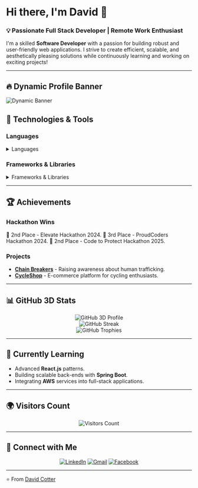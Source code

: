# Hi there, I'm David 👋

### 💡 Passionate Full Stack Developer | Remote Work Enthusiast
I'm a skilled **Software Developer** with a passion for building robust and user-friendly web applications. I strive to create efficient, scalable, and aesthetically pleasing solutions while continuously learning and working on exciting projects!

---

## 🔥 Dynamic Profile Banner
![Dynamic Banner](https://capsule-render.vercel.app/api?type=waving&color=0:FF5733,100:1C1C1C&height=100&section=header&text=Welcome%20to%20David's%20GitHub!&fontColor=FFFFFF&fontSize=30)

## 🔧 Technologies & Tools

### **Languages**
<details>
  <summary>Languages</summary>
  <div align="center">
    <img src="https://img.shields.io/badge/Python-3776AB?style=for-the-badge&logo=python&logoColor=white&animation=spin" alt="Python" />
    <img src="https://img.shields.io/badge/Java-ED8B00?style=for-the-badge&logo=openjdk&logoColor=white" alt="Java" />
    <img src="https://img.shields.io/badge/JavaScript-F7DF1E?style=for-the-badge&logo=javascript&logoColor=black" alt="JavaScript" />
    <img src="https://img.shields.io/badge/HTML5-E34F26?style=for-the-badge&logo=html5&logoColor=white" alt="HTML5" />
    <img src="https://img.shields.io/badge/CSS3-1572B6?style=for-the-badge&logo=css3&logoColor=white" alt="CSS3" />
  </div>
</details>

### **Frameworks & Libraries**
<details>
  <summary>Frameworks & Libraries</summary>
  <div align="center">
    <img src="https://img.shields.io/badge/Django-092E20?style=for-the-badge&logo=django&logoColor=white" alt="Django" />
    <img src="https://img.shields.io/badge/Flask-000000?style=for-the-badge&logo=flask&logoColor=white" alt="Flask" />
    <img src="https://img.shields.io/badge/SpringBoot-6DB33F?style=for-the-badge&logo=springboot&logoColor=white" alt="Spring Boot" />
    <img src="https://img.shields.io/badge/React-20232A?style=for-the-badge&logo=react&logoColor=61DAFB" alt="React" />
    <img src="https://img.shields.io/badge/Bootstrap-563D7C?style=for-the-badge&logo=bootstrap&logoColor=white" alt="Bootstrap" />
  </div>
</details>

---

## 🏆 Achievements

### **Hackathon Wins**
🏅 2nd Place - Elevate Hackathon 2024.
🥉 3rd Place - ProudCoders Hackathon 2024.
🏅 2nd Place - Code to Protect Hackathon 2025.

### **Projects**
- **[Chain Breakers](https://github.com/trxdave/chain-breaker1)** - Raising awareness about human trafficking.
- **[CycleShop](https://github.com/trxdave/cycleshop)** - E-commerce platform for cycling enthusiasts.

---

## 📊 GitHub 3D Stats
<div align="center">
  <img src="https://github-profile-summary-cards.vercel.app/api/cards/profile-details?username=trxdave&theme=monokai" alt="GitHub 3D Profile" />
  <br />
  <img src="https://streak-stats.demolab.com?user=trxdave&theme=merko&hide_border=true" alt="GitHub Streak" />
  <br />
  <img src="https://github-profile-trophy.vercel.app/?username=trxdave&theme=darkhub" alt="GitHub Trophies" />
</div>

---

## 🌱 Currently Learning
- Advanced **React.js** patterns.
- Building scalable back-ends with **Spring Boot**.
- Integrating **AWS** services into full-stack applications.

---

## 🌍 Visitors Count
<div align="center">
  <img src="https://komarev.com/ghpvc/?username=trxdave&label=Profile%20views&color=blue&style=flat" alt="Visitors Count" />
</div>

---

## 📢 Connect with Me
<div align="center">
  <a href="https://www.linkedin.com/in/david-cotter-junior-software-developer"><img src="https://img.shields.io/badge/LinkedIn-0077B5?style=for-the-badge&logo=linkedin&logoColor=white" alt="LinkedIn" /></a>
  <a href="mailto:davidcotter071@gmail.com"><img src="https://img.shields.io/badge/Gmail-D14836?style=for-the-badge&logo=gmail&logoColor=white" alt="Gmail" /></a>
  <a href="https://facebook.com/TRXDAVE"><img src="https://img.shields.io/badge/Facebook-1877F2?style=for-the-badge&logo=facebook&logoColor=white" alt="Facebook" /></a>
</div>

---

⭐️ From [David Cotter](https://github.com/trxdave)
